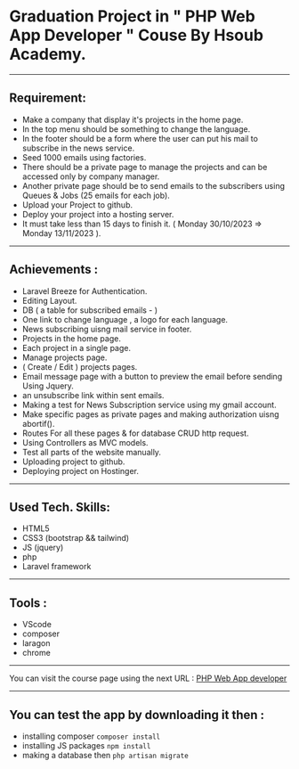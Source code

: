 <div dir="ltr">

# Graduation Project in " PHP Web App Developer " Couse By Hsoub Academy.

---

## Requirement:

-   Make a company that display it's projects in the home page.
-   In the top menu should be something to change the language.
-   In the footer should be a form where the user can put his mail to subscribe in the news service.
-   Seed 1000 emails using factories.
-   There should be a private page to manage the projects and can be accessed only by company manager.
-   Another private page should be to send emails to the subscribers using Queues & Jobs (25 emails for each job).
-   Upload your Project to github.
-   Deploy your project into a hosting server.
-   It must take less than 15 days to finish it. ( Monday 30/10/2023 => Monday 13/11/2023 ).

---

## Achievements :

-   Laravel Breeze for Authentication.
-   Editing Layout.
-   DB ( a table for subscribed emails - )
-   One link to change language , a logo for each language.
-   News subscribing uisng mail service in footer.
-   Projects in the home page.
-   Each project in a single page.
-   Manage projects page.
-   ( Create / Edit ) projects pages.
-   Email message page with a button to preview the email before sending Using Jquery.
-   an unsubscribe link within sent emails.
-   Making a test for News Subscription service using my gmail account.
-   Make specific pages as private pages and making authorization uisng abortif().
-   Routes For all these pages & for database CRUD http request.
-   Using Controllers as MVC models.
-   Test all parts of the website manually.
-   Uploading project to github.
-   Deploying project on Hostinger.

---

## Used Tech. Skills:

-   HTML5
-   CSS3 (bootstrap && tailwind)
-   JS (jquery)
-   php
-   Laravel framework

---

## Tools :

-   VScode
-   composer
-   laragon
-   chrome

---

<div >
You can visit the course page using the next URL :
    <a href="https://academy.hsoub.com/learn/php-web-application-development/">PHP Web App developer</a>
</div>

---

<h2> You can test the app by downloading it then : </h2>

<ul >
    <li>installing composer <code>composer install</code></li>
    <li>installing JS packages <code>npm install</code></li>
    <li> making a database then  <code>php artisan migrate</code></li>
</ul>
</div>

</div>
